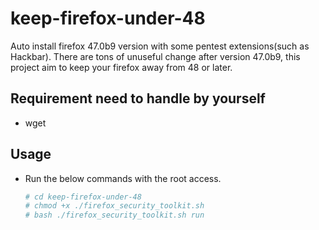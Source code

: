 # keep-firefox-under-48
Auto install firefox 47.0b9 version with some pentest extensions(such as Hackbar).
There are tons of unuseful change after version 47.0b9, this project aim to keep your firefox away from 48 or later.

## Requirement need to handle by yourself
- wget

## Usage
- Run the below commands with the root access.
  ```bash
  # cd keep-firefox-under-48
  # chmod +x ./firefox_security_toolkit.sh
  # bash ./firefox_security_toolkit.sh run
  ```
